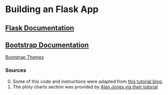 # Building an Flask App

## [Flask Documentation](https://flask.palletsprojects.com/en/1.1.x/quickstart/)
## [Bootstrap Documentation](https://getbootstrap.com/docs/4.3/components/alerts/)
[Bootstrap Themes](https://getbootstrap.com/docs/4.0/examples/)

### Sources
0. Some of this code and instructions were adapted from [this tutorial blog](https://blog.cambridgespark.com/deploying-a-machine-learning-model-to-the-web-725688b851c7). 
0. The ploty charts section was provided by [Alan Jones via their tutorial](https://towardsdatascience.com/web-visualization-with-plotly-and-flask-3660abf9c946)



